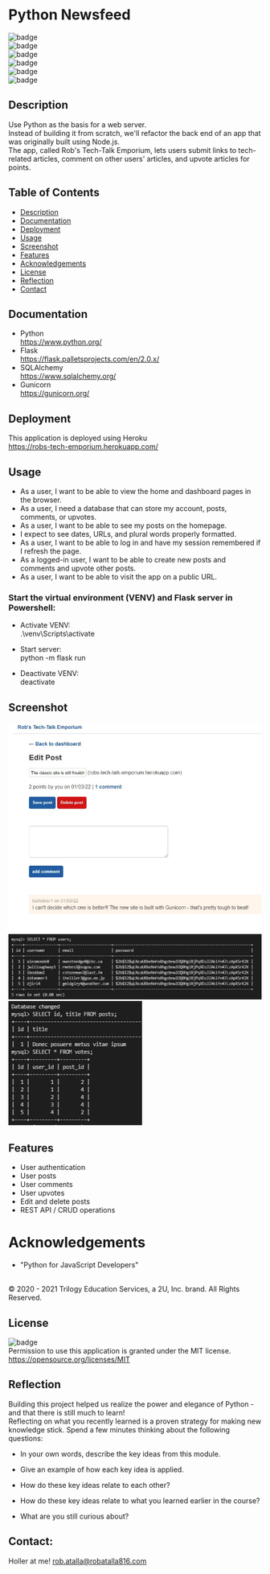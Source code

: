 # Python Newsfeed

  ![badge](https://img.shields.io/github/languages/top/ratalla816/python-newsfeed)
  <br> 
  ![badge](https://img.shields.io/github/languages/count/ratalla816/python-newsfeed)
  <br>
  ![badge](https://img.shields.io/github/issues/ratalla816/python-newsfeed)
  <br>
  ![badge](https://img.shields.io/github/issues-closed/ratalla816/python-newsfeed)
  <br>
  ![badge](https://img.shields.io/github/last-commit/ratalla816/python-newsfeed)
  <br>
  ![badge](https://img.shields.io/badge/license-MIT-important)
  
  ## Description
  
   Use Python as the basis for a web server. 
   <br>
   Instead of building it from scratch, we'll refactor the back end of an app that was originally built using Node.js. 
   <br>
   The app, called Rob's Tech-Talk Emporium, lets users submit links to tech-related articles, comment on other users' articles, and upvote articles for points.
 
  ## Table of Contents
  - [Description](#description)
  - [Documentation](#documentation)
  - [Deployment](#deployment)
  - [Usage](#usage)
  - [Screenshot](#screenshot)
  - [Features](#features)
  - [Acknowledgements](#acknowledgements)
  - [License](#license)
  - [Reflection](#reflection)
  - [Contact](#contact)

  ## Documentation
  
  * Python
    <br> <https://www.python.org/>
  * Flask
    <br> <https://flask.palletsprojects.com/en/2.0.x/>
  * SQLAlchemy
  <br> <https://www.sqlalchemy.org/>
  * Gunicorn
  <br> <https://gunicorn.org/>

  ## Deployment

  This application is deployed using Heroku
  <br> <https://robs-tech-emporium.herokuapp.com/>
 
  ## Usage

  * As a user, I want to be able to view the home and dashboard pages in the browser.
  * As a user, I need a database that can store my account, posts, comments, or upvotes.
  * As a user, I want to be able to see my posts on the homepage.
  * I expect to see dates, URLs, and plural words properly formatted.
  * As a user, I want to be able to log in and have my session remembered if I refresh the page.
  * As a logged-in user, I want to be able to create new posts and comments and upvote other posts.
  * As a user, I want to be able to visit the app on a public URL.

  ### Start the virtual environment (VENV) and Flask server in Powershell: 
  
  * Activate VENV:
  <br>.\venv\Scripts\activate
  
  * Start server:
  <br>python -m flask run
  
  * Deactivate VENV:
  <br>deactivate

  ## Screenshot
  ![Screenshot](./assets/images/rtte1.jpg)
  <br>
  ![Screenshot](./assets/images/saltedhash.jpg)
  <br>
  ![Screenshot](./assets/images/votes.jpg)

  ## Features
  * User authentication
  * User posts
  * User comments
  * User upvotes
  * Edit and delete posts
  * REST API / CRUD operations
  
  # Acknowledgements
  
  * "Python for JavaScript Developers"
  <br> 
  © 2020 - 2021 Trilogy Education Services, a 2U, Inc. brand. All Rights Reserved.
    
  ## License
  ![badge](https://img.shields.io/badge/license-MIT-important)
  <br>
  Permission to use this application is granted under the MIT license. <https://opensource.org/licenses/MIT>


  ## Reflection
  
  Building this project helped us realize the power and elegance of Python - and that there is still much to learn!
  <br>
  Reflecting on what you recently learned is a proven strategy for making new knowledge stick.
  Spend a few minutes thinking about the following questions:

  * In your own words, describe the key ideas from this module.

  * Give an example of how each key idea is applied.

  * How do these key ideas relate to each other?

  * How do these key ideas relate to what you learned earlier in the course?

  * What are you still curious about?

  ## Contact:
  Holler at me! <a href="mailto:rob.atalla@robatalla816.com">rob.atalla@robatalla816.com</a>